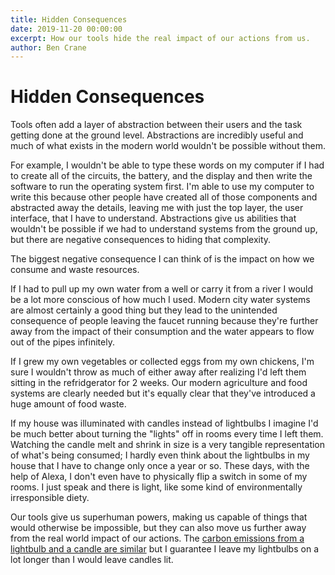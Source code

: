 ```yaml
---
title: Hidden Consequences
date: 2019-11-20 00:00:00
excerpt: How our tools hide the real impact of our actions from us.
author: Ben Crane
---
```


# Hidden Consequences

Tools often add a layer of abstraction between their users and the task getting done at the ground level.  Abstractions are incredibly useful and much of what exists in the modern world wouldn't be possible without them.  

For example, I wouldn't be able to type these words on my computer if I had to create all of the circuits, the battery, and the display and then write the software to run the operating system first.  I'm able to use my computer to write this because other people have created all of those components and abstracted away the details, leaving me with just the top layer, the user interface, that I have to understand.  Abstractions give us abilities that wouldn't be possible if we had to understand systems from the ground up, but there are negative consequences to hiding that complexity.

The biggest negative consequence I can think of is the impact on how we consume and waste resources.  

If I had to pull up my own water from a well or carry it from a river I would be a lot more conscious of how much I used.  Modern city water systems are almost certainly a good thing but they lead to the unintended consequence of people leaving the faucet running because they're further away from the impact of their consumption and the water appears to flow out of the pipes infinitely.

If I grew my own vegetables or collected eggs from my own chickens, I'm sure I wouldn't throw as much of either away after realizing I'd left them sitting in the refridgerator for 2 weeks.  Our modern agriculture and food systems are clearly needed but it's equally clear that they've introduced a huge amount of food waste.

If my house was illuminated with candles instead of lightbulbs I imagine I'd be much better about turning the "lights" off in rooms every time I left them.  Watching the candle melt and shrink in size is a very tangible representation of what's being consumed; I hardly even think about the lightbulbs in my house that I have to change only once a year or so.  These days, with the help of Alexa, I don't even have to physically flip a switch in some of my rooms.  I just speak and there is light, like some kind of environmentally irresponsible diety.  

Our tools give us superhuman powers, making us capable of things that would otherwise be impossible, but they can also move us further away from the real world impact of our actions.  The [carbon emissions from a lightbulb and a candle are similar](https://grist.org/living/whats-the-most-energy-efficient-kind-of-light/) but I guarantee I leave my lightbulbs on a lot longer than I would leave candles lit.
